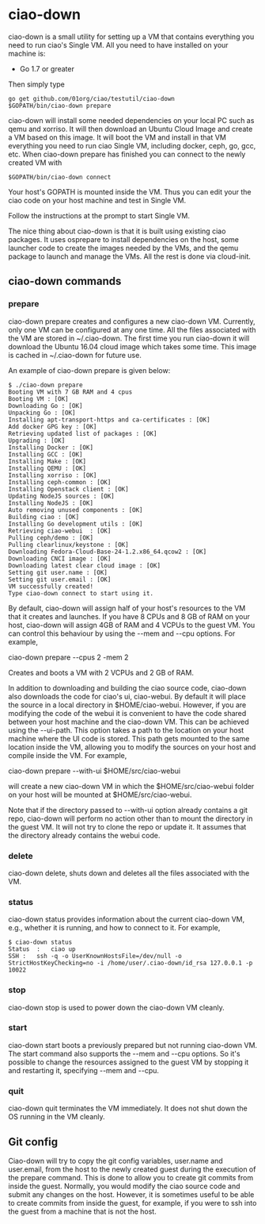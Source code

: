 # ciao-down

ciao-down is a small utility for setting up a VM that contains
everything you need to run ciao's Single VM. All you need to have
installed on your machine is:

- Go 1.7 or greater

Then simply type

```
go get github.com/01org/ciao/testutil/ciao-down
$GOPATH/bin/ciao-down prepare
```

ciao-down will install some needed dependencies on your local PC such
as qemu and xorriso. It will then download an Ubuntu Cloud Image and
create a VM based on this image. It will boot the VM and install in that
VM everything you need to run ciao Single VM, including docker, ceph,
go, gcc, etc. When ciao-down prepare has finished you can connect to the
newly created VM with

```
$GOPATH/bin/ciao-down connect
```

Your host's GOPATH is mounted inside the VM. Thus you can edit your
the ciao code on your host machine and test in Single VM.

Follow the instructions at the prompt to start Single VM.

The nice thing about ciao-down is that it is built using existing ciao
packages. It uses osprepare to install dependencies on the host, some
launcher code to create the images needed by the VMs, and the qemu
package to launch and manage the VMs. All the rest is done via cloud-init.

## ciao-down commands

### prepare

ciao-down prepare creates and configures a new ciao-down VM.  Currently,
only one VM can be configured at any one time.  All the files associated
with the VM are stored in ~/.ciao-down.  The first time you run ciao-down
it will download the Ubuntu 16.04 cloud image which takes some time.  This
image is cached in ~/.ciao-down for future use.

An example of ciao-down prepare is given below:

```
$ ./ciao-down prepare
Booting VM with 7 GB RAM and 4 cpus
Booting VM : [OK]
Downloading Go : [OK]
Unpacking Go : [OK]
Installing apt-transport-https and ca-certificates : [OK]
Add docker GPG key : [OK]
Retrieving updated list of packages : [OK]
Upgrading : [OK]
Installing Docker : [OK]
Installing GCC : [OK]
Installing Make : [OK]
Installing QEMU : [OK]
Installing xorriso : [OK]
Installing ceph-common : [OK]
Installing Openstack client : [OK]
Updating NodeJS sources : [OK]
Installing NodeJS : [OK]
Auto removing unused components : [OK]
Building ciao : [OK]
Installing Go development utils : [OK]
Retrieving ciao-webui  : [OK]
Pulling ceph/demo : [OK]
Pulling clearlinux/keystone : [OK]
Downloading Fedora-Cloud-Base-24-1.2.x86_64.qcow2 : [OK]
Downloading CNCI image : [OK]
Downloading latest clear cloud image : [OK]
Setting git user.name : [OK]
Setting git user.email : [OK]
VM successfully created!
Type ciao-down connect to start using it.
```

By default, ciao-down will assign half of your host's resources to the VM
that it creates and launches.  If you have 8 CPUs and 8 GB of RAM on your
host, ciao-down will assign 4GB of RAM and 4 VCPUs to the guest VM.  You
can control this behaviour by using the --mem and --cpu options.  For
example,

ciao-down prepare --cpus 2 -mem 2

Creates and boots a VM with 2 VCPUs and 2 GB of RAM.

In addition to downloading and building the ciao source code, ciao-down also
downloads the code for ciao's ui, ciao-webui.  By default it will place the
source in a local directory in $HOME/ciao-webui.  However, if you are modifying
the code of the webui it is convenient to have the code shared between your host
machine and the ciao-down VM.  This can be achieved using the --ui-path.  This
option takes a path to the location on your host machine where the UI code is
stored.  This path gets mounted to the same location inside the VM, allowing you to
modify the sources on your host and compile inside the VM.  For example,

ciao-down prepare --with-ui $HOME/src/ciao-webui

will create a new ciao-down VM in which the $HOME/src/ciao-webui folder on
your host will be mounted at $HOME/src/ciao-webui.

Note that if the directory passed to --with-ui option already contains a
git repo, ciao-down will perform no action other than to mount the directory
in the guest VM.  It will not try to clone the repo or update it.  It assumes
that the directory already contains the webui code.

### delete

ciao-down delete, shuts down and deletes all the files associated with the VM.

### status

ciao-down status provides information about the current ciao-down VM, e.g., whether
it is running, and how to connect to it.  For example,

```
$ ciao-down status
Status	:	ciao up
SSH	:	ssh -q -o UserKnownHostsFile=/dev/null -o StrictHostKeyChecking=no -i /home/user/.ciao-down/id_rsa 127.0.0.1 -p 10022
```

### stop

ciao-down stop is used to power down the ciao-down VM cleanly.

### start

ciao-down start boots a previously prepared but not running ciao-down VM.
The start command also supports the --mem and --cpu options.  So it's
possible to change the resources assigned to the guest VM by stopping it
and restarting it, specifying --mem and --cpu.

### quit

ciao-down quit terminates the VM immediately.  It does not shut down the OS
running in the VM cleanly.

## Git config

Ciao-down will try to copy the git config variables, user.name and user.email,
from the host to the newly created guest during the execution of the prepare
command.  This is done to allow you to create git commits from inside the guest.
Normally, you would modify the ciao source code and submit any changes on
the host.  However, it is sometimes useful to be able to create commits from
inside the guest, for example, if you were to ssh into the guest from a machine
that is not the host.


